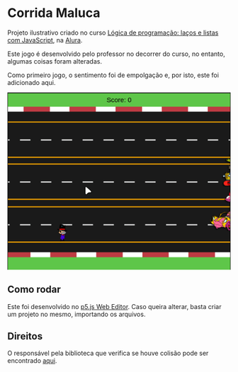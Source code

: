 # Corrida Maluca

Projeto ilustrativo criado no curso [Lógica de programação: laços e listas com JavaScript](https://cursos.alura.com.br/course/javascript-listas-lacos), na [Alura](https://www.alura.com.br).

Este jogo é desenvolvido pelo professor no decorrer do curso, no entanto, algumas coisas foram alteradas.

Como primeiro jogo, o sentimento foi de empolgação e, por isto, este foi adicionado aqui.

<p align="center">
  <img src="corrida-maluca.gif" />
</p>

## Como rodar

Este foi desenvolvido no [p5.js Web Editor](https://editor.p5js.org/). Caso queira alterar, basta criar um projeto no mesmo, importando os arquivos.

## Direitos

O responsável pela biblioteca que verifica se houve colisão pode ser encontrado [aqui](https://github.com/bmoren/p5.collide2D).
